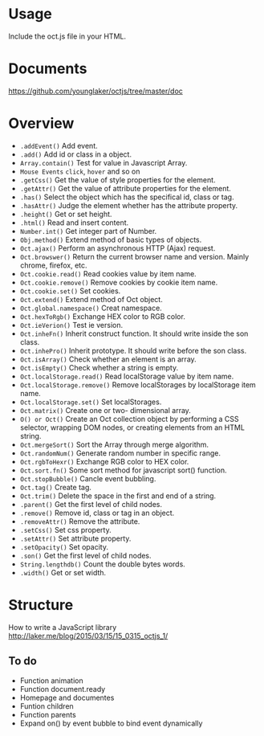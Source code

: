 # Usage 
Include the oct.js file in your HTML.

# Documents

https://github.com/younglaker/octjs/tree/master/doc

# Overview

- `.addEvent()` Add event.
- `.add()` Add id or class in a object.
- `Array.contain()` Test for value in Javascript Array.
- `Mouse Events` `click`, `hover` and so on
- `.getCss()`  Get the value of style properties for the  element.
- `.getAttr()`  Get the value of attribute properties for the  element.
- `.has()` Select the object which has the specifical id, class or tag.
- `.hasAttr()` Judge the element whether has the attribute property.
- `.height()` Get or set height.
- `.html()` Read and insert content.
- `Number.int()` Get integer part of Number.
- `Obj.method()` Extend method of basic types of objects.
- `Oct.ajax()` Perform an asynchronous HTTP (Ajax) request.
- `Oct.browswer()` Return the current browser name and version. Mainly chrome, firefox, etc.
- `Oct.cookie.read()` Read cookies value by item name.
- `Oct.cookie.remove()` Remove cookies by cookie item name.
- `Oct.cookie.set()` Set cookies.
- `Oct.extend()` Extend method of Oct object.
- `Oct.global.namespace()` Creat namespace.
- `Oct.hexToRgb()` Exchange HEX color to RGB color.
- `Oct.ieVerion()` Test ie version.
- `Oct.inheFn()` Inherit construct function. It should write inside the son class.
- `Oct.inhePro()` Inherit prototype. It should write before the son class.
- `Oct.isArray()` Check whether an element is an array.
- `Oct.isEmpty()` Check whether a string is empty.
- `Oct.localStorage.read()` Read localStorage value by item name.
- `Oct.localStorage.remove()` Remove localStorages by localStorage item name.
- `Oct.localStorage.set()` Set localStorages.
- `Oct.matrix()` Create one or two- dimensional array.
- `O() or Oct()` Create an Oct collection object by performing a CSS selector, wrapping DOM nodes, or creating elements from an HTML string.
- `Oct.mergeSort()` Sort the Array through merge algorithm.
- `Oct.randomNum()` Generate random number in specific range.
- `Oct.rgbToHexr()` Exchange RGB color to HEX color.
- `Oct.sort.fn()` Some sort method for javascript sort() function.
- `Oct.stopBubble()` Cancle event bubbling.
- `Oct.tag()` Create tag.
- `Oct.trim()` Delete the space in the first and end of a string.
- `.parent()` Get the first level of child nodes.
- `.remove()` Remove id, class or tag in an object.
- `.removeAttr()` Remove the attribute.
- `.setCss()` Set css property.
- `.setAttr()` Set attribute property.
- `.setOpacity()` Set opacity.
- `.son()` Get the first level of child nodes.
- `String.lengthdb()` Count the double bytes words.
- `.width()` Get or set width.

# Structure

How to write a JavaScript library
http://laker.me/blog/2015/03/15/15_0315_octjs_1/

## To do 

- Function animation
- Function document.ready
- Homepage and documentes
- Funtion children
- Function parents
- Expand on() by event bubble to bind event dynamically
